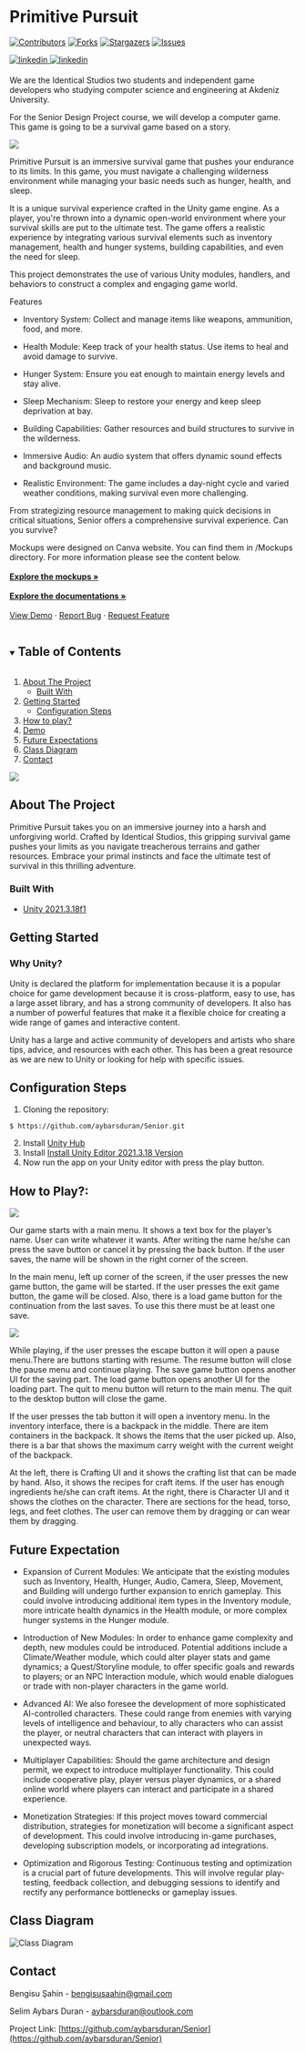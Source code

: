 # Primitive Pursuit


[![Contributors][contributors-shield]][contributors-url]
[![Forks][forks-shield]][forks-url]
[![Stargazers][stars-shield]][stars-url]
[![Issues][issues-shield]][issues-url]
<!--[![MIT License][license-shield]][license-url]-->
<a href="https://www.linkedin.com/in/bengisu-sahin/" target="_blank">
<img src=https://img.shields.io/badge/linkedin-%231E77B5.svg?&style=for-the-badge&logo=linkedin&logoColor=white alt=linkedin style="margin-bottom: 5px;" />
</a>
<a href="https://www.linkedin.com/in/aybarsduran/" target="_blank">
<img src=https://img.shields.io/badge/linkedin-%231E77B5.svg?&style=for-the-badge&logo=linkedin&logoColor=white alt=linkedin style="margin-bottom: 5px;" />
</a>

<p >
  We are the Identical Studios two students and independent game developers who studying computer science and engineering at Akdeniz University.
  
  For the Senior Design Project course, we will develop a computer game. This game is going to be a survival game based on a story. 
</p>
<img src="https://github.com/aybarsduran/Senior/blob/main/Poster%20Presentation/Primitive%20Pursuit.gif"> 

<p>
Primitive Pursuit is an immersive survival game that pushes your endurance to its limits. In this game, you must navigate a challenging wilderness environment while managing your basic needs such as hunger, health, and sleep.
  
It is a unique survival experience crafted in the Unity game engine. As a player, you're thrown into a dynamic open-world environment where your survival skills are put to the ultimate test. The game offers a realistic experience by integrating various survival elements such as inventory management, health and hunger systems, building capabilities, and even the need for sleep.
  
This project demonstrates the use of various Unity modules, handlers, and behaviors to construct a complex and engaging game world.

Features
  
* Inventory System: Collect and manage items like weapons, ammunition, food, and more.
  
* Health Module: Keep track of your health status. Use items to heal and avoid damage to survive.
  
* Hunger System: Ensure you eat enough to maintain energy levels and stay alive.
  
* Sleep Mechanism: Sleep to restore your energy and keep sleep deprivation at bay.
  
* Building Capabilities: Gather resources and build structures to survive in the wilderness.
  
* Immersive Audio: An audio system that offers dynamic sound effects and background music.
  
* Realistic Environment: The game includes a day-night cycle and varied weather conditions, making survival even more challenging.
  
From strategizing resource management to making quick decisions in critical situations, Senior offers a comprehensive survival experience. Can you survive?
  
Mockups were designed on Canva website. You can find them in /Mockups directory. For more information please see the content below.  
    <br />
    <a href="https://github.com/aybarsduran/Senior/tree/main/Mockups"><strong>Explore the mockups »</strong></a>
    <br />
    <br />
    <a href="https://github.com/aybarsduran/Senior/tree/main/Documentation"><strong>Explore the documentations »</strong></a>
    <br />
    <br />
    <a href="">View Demo</a>
    ·
    <a href="https://github.com/aybarsduran/Senior/issues">Report Bug</a>
    ·
    <a href="https://github.com/aybarsduran/Senior/issues">Request Feature</a>
  </p>

<!-- TABLE OF CONTENTS -->
<details open="open">
  <summary><h2 style="display: inline-block">Table of Contents</h2></summary>
  <ol>
    <li>
      <a href="#about-the-project">About The Project</a>
      <ul>
        <li><a href="#built-with">Built With</a></li>
      </ul>
    </li>
    <li>
      <a href="#getting-started">Getting Started</a>
      <ul>
        <li><a href="#configuration-steps">Configuration Steps</a></li>
      </ul>
    </li>
    <li><a href="#how-to-play">How to play?</a></li>
    <li><a href="#demo">Demo</a></li>
    <li><a href="#future-expectation">Future Expectations</a></li>
    <li><a href="#class-diagram">Class Diagram</a></li>
    <li><a href="#contact">Contact</a></li>
  </ol>
</details>


<img src="https://github.com/aybarsduran/Senior/blob/main/Poster%20Presentation/MainPoster.png">

<!-- ABOUT THE PROJECT -->
## About The Project
Primitive Pursuit takes you on an immersive journey into a harsh and unforgiving world. Crafted by Identical Studios, this gripping survival game pushes your limits as you navigate treacherous terrains and gather resources. Embrace your primal instincts and face the ultimate test of survival in this thrilling adventure.

### Built With

* [Unity 2021.3.18f1](https://unity.com/releases/editor/whats-new/2021.3.18)

<!-- GETTING STARTED -->
## Getting Started

### Why Unity?

Unity is declared the platform for implementation because it is a popular choice for game
development because it is cross-platform, easy to use, has a large asset library, and has a strong
community of developers. It also has a number of powerful features that make it a flexible
choice for creating a wide range of games and interactive content. 

Unity has a large and active community of developers and artists who share tips, advice, and resources with each other. This has been a great resource as we are new to Unity or looking for help with specific issues.

## Configuration Steps
1. Cloning the repository:

```
$ https://github.com/aybarsduran/Senior.git
```

2. Install [Unity Hub](https://docs.unity3d.com/2020.1/Documentation/Manual/GettingStartedInstallingHub.html) 
3. Install [Install Unity Editor 2021.3.18 Version](https://unity.com/releases/editor/whats-new/2021.3.18) 
4. Now run the app on your Unity editor with press the play button.

## How to Play?: 
<img src="https://github.com/aybarsduran/Senior/blob/main/Poster%20Presentation/How%20to%20Play.png"> 

Our game starts with a main menu. It shows a text box for the player’s name. User can write whatever it wants. After writing the name he/she can press the save button or cancel it by pressing the back button. If the user saves, the name will be shown in the right corner of the screen. 

In the main menu, left up corner of the screen, if the user presses the new game button, the game will be started. If the user presses the exit game button, the game will be closed. Also, there is a load game button for the continuation from the last saves. To use this there must be at least one save.

<img src="https://github.com/aybarsduran/Senior/blob/main/Poster%20Presentation/How%20to%20Play01.png"> 

While playing, if the user presses the escape button it will open a pause menu.There are buttons starting with resume. The resume button will close the pause menu and continue playing. The save game button opens another UI for the saving part. The load game button opens another UI for the loading part. The quit to menu button will return to the main menu. The quit to the desktop button will close the game.

If the user presses the tab button it will open a inventory menu. In the inventory interface, there is a backpack in the middle. There are item containers in the backpack. It shows the items that the user picked up. Also, there is a bar that shows the maximum carry weight with the current weight of the backpack.

At the left, there is Crafting UI and it shows the crafting list that can be made by hand. Also, it shows the recipes for craft items. If the user has enough ingredients he/she can craft items. At the right, there is Character UI and it shows the clothes on the character. There are sections for the head, torso, legs, and feet clothes. The user can remove them by dragging or can wear them by dragging. 


## Future Expectation

* Expansion of Current Modules:
We anticipate that the existing modules such as Inventory, Health, Hunger, Audio, Camera, Sleep, Movement, and Building will undergo further expansion to enrich gameplay. This could involve introducing additional item types in the Inventory module, more intricate health dynamics in the Health module, or more complex hunger systems in the Hunger module.

* Introduction of New Modules:
In order to enhance game complexity and depth, new modules could be introduced. Potential additions include a Climate/Weather module, which could alter player stats and game dynamics; a Quest/Storyline module, to offer specific goals and rewards to players; or an NPC Interaction module, which would enable dialogues or trade with non-player characters in the game world.

* Advanced AI:
We also foresee the development of more sophisticated AI-controlled characters. These could range from enemies with varying levels of intelligence and behaviour, to ally characters who can assist the player, or neutral characters that can interact with players in unexpected ways.

* Multiplayer Capabilities:
Should the game architecture and design permit, we expect to introduce multiplayer functionality. This could include cooperative play, player versus player dynamics, or a shared online world where players can interact and participate in a shared experience.

* Monetization Strategies:
If this project moves toward commercial distribution, strategies for monetization will become a significant aspect of development. This could involve introducing in-game purchases, developing subscription models, or incorporating ad integrations.

* Optimization and Rigorous Testing:
Continuous testing and optimization is a crucial part of future developments. This will involve regular play-testing, feedback collection, and debugging sessions to identify and rectify any performance bottlenecks or gameplay issues.

<!-- CLASS DIAGRAM -->
## Class Diagram
![Class Diagram](Assets/ClassDiagrams/CharacterClassDiagram.png)

<!-- CONTACT -->
## Contact

Bengisu Şahin - bengisusaahin@gmail.com

Selim Aybars Duran - aybarsduran@outlook.com

Project Link: [https://github.com/aybarsduran/Senior](https://github.com/aybarsduran/Senior)

<!-- MARKDOWN LINKS & IMAGES -->
<!-- https://www.markdownguide.org/basic-syntax/#reference-style-links -->
[contributors-shield]: https://img.shields.io/github/contributors/aybarsduran/Senior.svg?style=for-the-badge
[contributors-url]: https://github.com/aybarsduran/Senior/graphs/contributors
[forks-shield]: https://img.shields.io/github/forks/aybarsduran/Senior.svg?style=for-the-badge
[forks-url]: https://github.com/aybarsduran/Senior/network/members
[stars-shield]: https://img.shields.io/github/stars/aybarsduran/Senior.svg?style=for-the-badge
[stars-url]: https://github.com/aybarsduran/Senior/stargazers
[issues-shield]: https://img.shields.io/github/issues/aybarsduran/Senior.svg?style=for-the-badge
[issues-url]: https://github.com/aybarsduran/Senior/issues
[license-shield]: https://img.shields.io/github/license/aybarsduran/Senior.svg?style=for-the-badge
[license-url]: https://github.com/aybarsduran/Senior/blob/master/LICENSE.txt
<!-- [linkedin-shield]: https://img.shields.io/badge/linkedin-%231E77B5.svg?&style=for-the-badge&logo=linkedin&logoColor=white alt=linkedin style="margin-bottom: 5px;"
[linkedin-url]: https://www.linkedin.com/in/bengisu-sahin/
[linkedinA-url]: https://www.linkedin.com/in/aybarsduran/--!>

<!--Reference: https://github.com/othneildrew/Best-README-Template -->
